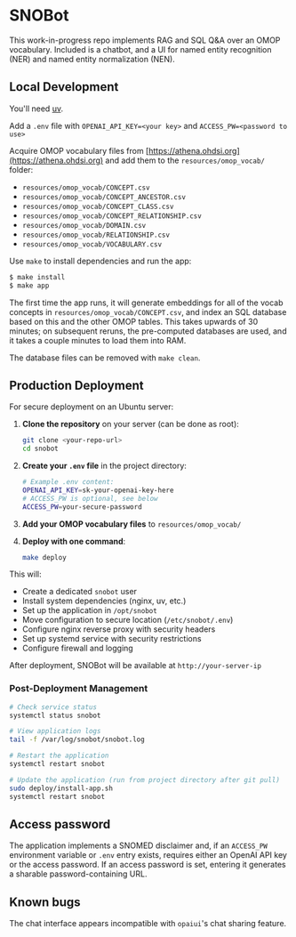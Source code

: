 # SNOBot

This work-in-progress repo implements RAG and SQL Q&A over an OMOP vocabulary. 
Included is a chatbot, and a UI for named entity recognition
(NER) and named entity normalization (NEN).

## Local Development

You'll need [uv](https://github.com/astral-sh/uv).

Add a `.env` file with `OPENAI_API_KEY=<your key>` and `ACCESS_PW=<password to use>`

Acquire OMOP vocabulary files from [https://athena.ohdsi.org](https://athena.ohdsi.org) and add them to the `resources/omop_vocab/` folder:

- `resources/omop_vocab/CONCEPT.csv`
- `resources/omop_vocab/CONCEPT_ANCESTOR.csv`
- `resources/omop_vocab/CONCEPT_CLASS.csv`
- `resources/omop_vocab/CONCEPT_RELATIONSHIP.csv`
- `resources/omop_vocab/DOMAIN.csv`
- `resources/omop_vocab/RELATIONSHIP.csv`
- `resources/omop_vocab/VOCABULARY.csv`

Use `make` to install dependencies and run the app:

```bash
$ make install
$ make app
```

The first time the app runs, it will generate embeddings for all of the vocab concepts
in `resources/omop_vocab/CONCEPT.csv`, and index an SQL database based on this and the other OMOP tables.
This takes upwards of 30 minutes; on subsequent reruns, the pre-computed databases are used, and it takes a couple
minutes to load them into RAM.

The database files can be removed with `make clean`.

## Production Deployment

For secure deployment on an Ubuntu server:

1. **Clone the repository** on your server (can be done as root):
   ```bash
   git clone <your-repo-url>
   cd snobot
   ```

2. **Create your `.env` file** in the project directory:
   ```bash
   # Example .env content:
   OPENAI_API_KEY=sk-your-openai-key-here
   # ACCESS_PW is optional, see below
   ACCESS_PW=your-secure-password
   ```

3. **Add your OMOP vocabulary files** to `resources/omop_vocab/`

4. **Deploy with one command**:
   ```bash
   make deploy
   ```

This will:
- Create a dedicated `snobot` user
- Install system dependencies (nginx, uv, etc.)
- Set up the application in `/opt/snobot`
- Move configuration to secure location (`/etc/snobot/.env`)
- Configure nginx reverse proxy with security headers
- Set up systemd service with security restrictions
- Configure firewall and logging

After deployment, SNOBot will be available at `http://your-server-ip`

### Post-Deployment Management

```bash
# Check service status
systemctl status snobot

# View application logs
tail -f /var/log/snobot/snobot.log

# Restart the application
systemctl restart snobot

# Update the application (run from project directory after git pull)
sudo deploy/install-app.sh
systemctl restart snobot
```


## Access password

The application implements a SNOMED disclaimer and, if an `ACCESS_PW` environment variable or `.env` entry exists, 
requires either an OpenAI API key or the access password. If an access password is set, entering it generates
a sharable password-containing URL.

## Known bugs

The chat interface appears incompatible with `opaiui`'s chat sharing feature.